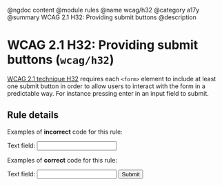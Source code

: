 @ngdoc content
@module rules
@name wcag/h32
@category a17y
@summary WCAG 2.1 H32: Providing submit buttons
@description

# WCAG 2.1 H32: Providing submit buttons (`wcag/h32`)

[WCAG 2.1 technique H32][1] requires each `<form>` element to include at least
one submit button in order to allow users to interact with the form in a
predictable way. For instance pressing enter in an input field to submit.

[1]: https://www.w3.org/WAI/WCAG21/Techniques/html/H32

## Rule details

Examples of **incorrect** code for this rule:

<validate name="incorrect" rules="wcag/h32">
    <form>
        <label>
            Text field: <input type="text">
        </label>
    </form>
</validate>

Examples of **correct** code for this rule:

<validate name="correct" rules="wcag/h32">
    <form>
        <label>
            Text field: <input type="text">
        </label>
        <button type="submit">Submit</button>
    </form>
</validate>
